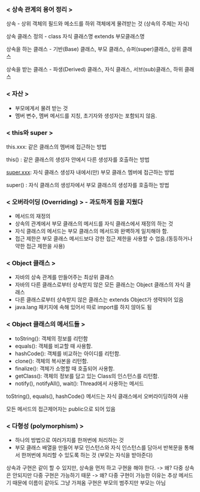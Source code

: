 ### < 상속 관계의 용어 정리 >

상속 - 상위 객체의 필드와 메소드를 하위 객체에게 물려받는 것 (상속의 주체는 자식)

상속 클래스 정의 - class 자식 클래스명 extends 부모클래스명

상속을 하는 클래스 - 기반(Base) 클래스, 부모 클래스, 슈퍼(super)클래스, 상위 클래스

상속을 받는 클래스 - 파생(Derived) 클래스, 자식 클래스, 서브(sub)클래스, 하위 클래스

### < 자산 >

- 부모에게서 물려 받는 것
- 멤버 변수, 멤버 메서드를 지칭, 초기자와 생성자는 포함되지 않음.

### < this와 super >

this.xxx: 같은 클래스의 멤버에 접근하는 방법

this() : 같은 클래스의 생성자 안에서 다른 생성자를 호출하는 방법

[super.xxx](http://super.xxx/): 자식 클래스 생성자 내에서(만) 부모 클래스 멤버에 접근하는 방법

super() : 자식 클래스의 생성자에서 부모 클래스의 생성자를 호출하는 방법

### < 오버라이딩 (Overriding) > - 과도하게 짐을 지웠다

- 메서드의 재정의
- 상속의 관계에서 부모 클래스의 메서드를 자식 클래스에서 재정의 하는 것
- 자식 클래스의 메서드는 부모 클래스의 메서드와 완벽하게 일치해야 함.
- 접근 제한은 부모 클래스 메서드보다 강한 접근 제한을 사용할 수 업음.(동등하거나 약한 접근 제한을 사용)

### < Object 클래스 >

- 자바의 상속 관계를 만들어주는 최상위 클래스
- 자바의 다른 클래스로부터 상속받지 않은 모든 클래스는 Object 클래스의 자식 클래스
- 다른 클래스로부터 상속받지 않은 클래스는 extends Object가 생략되어 있음
- java.lang 패키지에 속해 있어서 따로 import를 하지 않아도 됨

### < Object 클래스의 메서드들 >

- toString(): 객체의 정보를 리턴함
- equals(): 객체를 비교할 때 사용함.
- hashCode(): 객체를 비교하는 아이디를 리턴함.
- clone(): 객체의 복사본을 리턴함.
- finalize(): 객체가 소명할 때 호출되어 사용함.
- getClass(): 객체의 정보를 담고 있는 Class의 인스턴스를 리턴함.
- notify(), notifyAll(), wait(): Thread에서 사용하는 메서드

toString(), equals(), hashCode() 메서드는 자식 클래스에서 오버라이딩하여 사용

모든 메서드의 접근제어자는 public으로 되어 있음

### < 다형성 (polymorphism) >

- 하나의 방법으로 여러가지를 한꺼번에 처리하는 것
- 부모 클래스 배열을 만들어 부모 인스턴스와 자식 인스턴스를 담아서 반복문을 통해서 한꺼번에 처리할 수 있도록 하는 것 (부모는 자식을 받아준다)

상속과 구현은 같이 할 수 있지만, 상속을 먼저 하고 구현을 해야 한다.
-> 왜? 다중 상속은 안되지만 다중 구현은 가능하기 때문
-> 왜? 다중 구현이 가능한 이유는 추상 메서드기 때문에 이름이 같아도 그냥 가져옴
구현은 부모의 범주지만 부모는 아님
